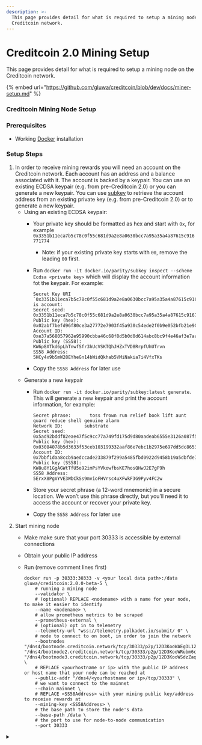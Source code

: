 ```yaml
---
description: >-
  This page provides detail for what is required to setup a mining node on the
  Creditcoin network.
---
```


# Creditcoin 2.0 Mining Setup

This page provides detail for what is required to setup a mining node on the Creditcoin network.

{% embed url="https://github.com/gluwa/creditcoin/blob/dev/docs/miner-setup.md" %}

### Creditcoin Mining Node Setup

### Prerequisites

* Working [Docker](https://www.docker.com) installation

### Setup Steps

1. In order to receive mining rewards you will need an account on the Creditcoin network. Each account has an address and a balance associated with it. The account is backed by a keypair. You can use an existing ECDSA keypair (e.g. from pre-Creditcoin 2.0) or you can generate a new keypair. You can use [subkey](https://docs.substrate.io/v3/tools/subkey/) to retrieve the account address from an existing private key (e.g. from pre-Creditcoin 2.0) or to generate a new keypair.
   * Using an existing ECDSA keypair:
     * Your private key should be formatted as hex and start with `0x`, for example `0x3351b11eca7b5c78c0f55c681d9a2e8a0630bcc7a95a35a4a87615c916771774`
       * Note: if your existing private key starts with `00`, remove the leading `00` first.
     *   Run `docker run -it docker.io/parity/subkey inspect --scheme Ecdsa <private key>` which will display the account information fot the keypair. For example:

         ```
         Secret Key URI `0x3351b11eca7b5c78c0f55c681d9a2e8a0630bcc7a95a35a4a87615c916771774` is account:
         Secret seed:       0x3351b11eca7b5c78c0f55c681d9a2e8a0630bcc7a95a35a4a87615c916771774
         Public key (hex):  0x02abf7befd96f80ce3a27772e7903f45a930c54ede2f0b9e052bfb21e90e0a4b40
         Account ID:        0xe37a568057962e95990cbba46c68f8d5b0d0d614abc8bc9f4e46af3e7aa8880c
         Public key (SS58): KW6p8XTkd6pLhTnwfSfr3hUcVSKTQhJHZxTVD8RrpfUhUTrvn
         SS58 Address:      5HCy4x9b5mW28EYheGn14bWidQkhab5VMiNakia7i4VfxTKs 
         ```
     * Copy the `SS58 Address` for later use
   * Generate a new keypair
     *   Run `docker run -it docker.io/parity/subkey:latest generate`. This will generate a new keypair and print the account information, for example:

         ```
         Secret phrase:       toss frown run relief book lift aunt guard reduce shell genuine alarm
         Network ID:        substrate
         Secret seed:       0x5ad92bddf82eae47f5c9cc77a749fd175d9d80aadeab6555e3126a087f5eb5f1
         Public key (hex):  0x03084078b5d3633f53ceb103199332aaf86e7ebc1b2975e697dd5dc8653692b7b9
         Account ID:        0x7bbf1daa8ccb9aedccade233879f299a5485fbd0922d9458b19a5dbfde71da3c
         Public key (SS58): KW8u8Y1GgAGWtTfU5o92imPsYVkowfbsKE7hosQHwJ2E7gF9h
         SS58 Address:      5ErxX8PgVYVE3WbCkSs9mvioFHVrsc4uXFwkF3G9Pyv4FC2w
         ```
     * Store your secret phrase (a 12-word mnemonic) in a secure location. We won’t use this phrase directly, but you’ll need it to access the account or recover your private key.
     * Copy the `SS58 Address` for later use
2. Start mining node
   * Make make sure that your port 30333 is accessible by external connections
   * Obtain your public IP address
   *   Run (remove comment lines first)

       ```
       docker run -p 30333:30333 -v <your local data path>:/data gluwa/creditcoin:2.0.0-beta-5 \
           # running a mining node
           --validator \
           # (optional) REPLACE <nodename> with a name for your node, to make it easier to identify
           --name <nodename> \
           # allow prometheus metrics to be scraped
           --prometheus-external \
           # (optional) opt in to telemetry
           --telemetry-url "wss://telemetry.polkadot.io/submit/ 0" \
           # node to connect to on boot, in order to join the network
           --bootnodes "/dns4/bootnode.creditcoin.network/tcp/30333/p2p/12D3KooWAEgDL126EUFxFfdQKiUhmx3BJPdszQHu9PsYsLCuavhb" "/dns4/bootnode2.creditcoin.network/tcp/30333/p2p/12D3KooWRubm6c4bViYyvTKnSjMicC35F1jZNrzt3MKC9Hev5vbG" "/dns4/bootnode3.creditcoin.network/tcp/30333/p2p/12D3KooWSdzZaqoDAncrQmMUi34Nr29TayCr4xPvqcJQc5J434tZ" \
           # REPLACE <yourhostname or ip> with the public IP address or host name that your node can be reached at
           --public-addr "/dns4/<yourhostname or ip>/tcp/30333" \
           # we want to connect to the mainnet
           --chain mainnet \
           # REPLACE <SS58Address> with your mining public key/address to receive rewards at
           --mining-key <SS58Address> \
           # the base path to store the node's data
           --base-path /data \
           # the port to use for node-to-node communication
           --port 30333
       ```

<details>

<summary></summary>



</details>
